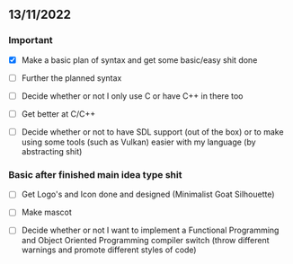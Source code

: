 ## 13/11/2022
### Important

 - [x] Make a basic plan of syntax and get some basic/easy shit done

 - [ ] Further the planned syntax
 
 - [ ] Decide whether or not I only use C or have C++ in there too
 
 - [ ] Get better at C/C++

 - [ ] Decide whether or not to have SDL support (out of the box) or to make using some tools (such as Vulkan) easier with my language (by abstracting shit)

### Basic after finished main idea type shit
 - [ ] Get Logo's and Icon done and designed (Minimalist Goat Silhouette)
 
 - [ ] Make mascot

 - [ ] Decide whether or not I want to implement a Functional Programming and Object Oriented Programming compiler switch (throw different warnings and promote different styles of code)
 